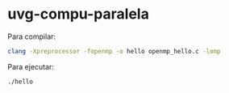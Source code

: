 # uvg-compu-paralela

Para compilar:
```bash
clang -Xpreprocessor -fopenmp -o hello openmp_hello.c -lomp
```

Para ejecutar:
```
./hello
```